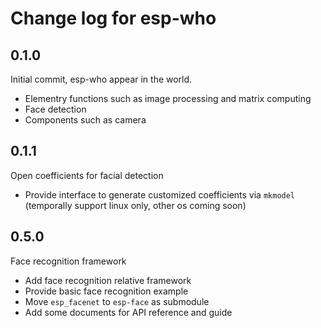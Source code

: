 # Change log for esp-who

## 0.1.0
Initial commit, esp-who appear in the world.
- Elementry functions such as image processing and matrix computing
- Face detection
- Components such as camera

## 0.1.1
Open coefficients for facial detection
- Provide interface to generate customized coefficients via `mkmodel` (temporally support linux only, other os coming soon)

## 0.5.0
Face recognition framework
- Add face recognition relative framework
- Provide basic face recognition example
- Move `esp_facenet` to `esp-face` as submodule
- Add some documents for API reference and guide
